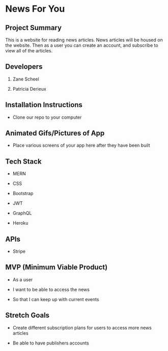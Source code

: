 # News For You

## Project Summary

This is a website for reading news articles. News articles will be housed on the website. Then as a user you can create an account, and subscribe to view all of the articles.

## Developers

1. Zane Scheel 

2. Patricia Derieux


## Installation Instructions

- Clone our repo to your computer



## Animated Gifs/Pictures of App

- Place various screens of your app here after they have been built

## Tech Stack

- MERN

- CSS

- Bootstrap

- JWT

- GraphQL

- Heroku

## APIs

- Stripe

## MVP (Minimum Viable Product)

- As a user

- I want to be able to access the news

- So that I can keep up with current events


## Stretch Goals

- Create different subscription plans for users to access more news articles

- Be able to have publishers accounts
